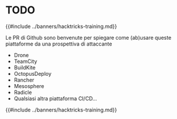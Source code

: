# TODO

{{#include ../banners/hacktricks-training.md}}

Le PR di Github sono benvenute per spiegare come (ab)usare queste piattaforme da una prospettiva di attaccante

- Drone
- TeamCity
- BuildKite
- OctopusDeploy
- Rancher
- Mesosphere
- Radicle
- Qualsiasi altra piattaforma CI/CD...

{{#include ../banners/hacktricks-training.md}}

